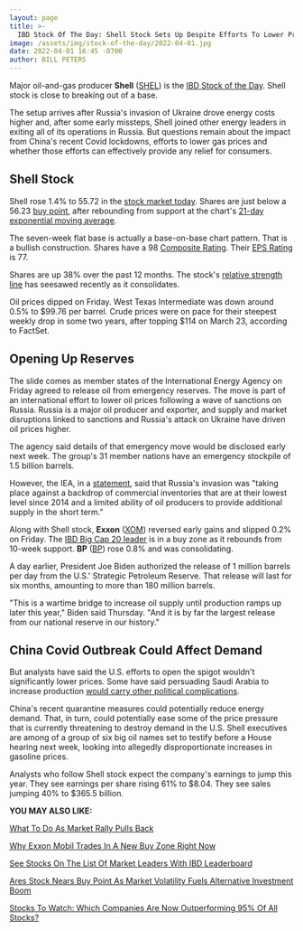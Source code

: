 ```yaml
---
layout: page
title: >-
  IBD Stock Of The Day: Shell Stock Sets Up Despite Efforts To Lower Prices
image: /assets/img/stock-of-the-day/2022-04-01.jpg
date: 2022-04-01 16:45 -0700
author: BILL PETERS
---
```







Major oil-and-gas producer **Shell** ([SHEL](https://research.investors.com/quote.aspx?symbol=SHEL)) is the [IBD Stock of the Day](https://www.investors.com/research/ibd-stock-of-the-day/). Shell stock is close to breaking out of a base.




The setup arrives after Russia's invasion of Ukraine drove energy costs higher and, after some early missteps, Shell joined other energy leaders in exiting all of its operations in Russia. But questions remain about the impact from China's recent Covid lockdowns, efforts to lower gas prices and whether those efforts can effectively provide any relief for consumers.


Shell Stock
-----------


Shell rose 1.4% to 55.72 in the [stock market today](https://investors.com/stock-market-today). Shares are just below a 56.23 [buy point](https://www.investors.com/how-to-invest/investors-corner/apple-stock-set-up-proper-buy-point-before-big-rally/), after rebounding from support at the chart's [21-day exponential moving average](https://www.investors.com/how-to-invest/investors-corner/what-is-the-21-day-exponential-moving-average/).


The seven-week flat base is actually a base-on-base chart pattern. That is a bullish construction. Shares have a 98 [Composite Rating](https://www.investors.com/how-to-invest/investors-corner/how-to-research-growth-stocks/). Their [EPS Rating](https://www.investors.com/how-to-invest/investors-corner/eps-rating-is-key-to-picking-great-stocks/) is 77.



Shares are up 38% over the past 12 months. The stock's [relative strength line](https://www.investors.com/how-to-invest/investors-corner/growth-stocks-breakout-specialty-tool-relative-strength-line/) has seesawed recently as it consolidates.


Oil prices dipped on Friday. West Texas Intermediate was down around 0.5% to $99.76 per barrel. Crude prices were on pace for their steepest weekly drop in some two years, after topping $114 on March 23, according to FactSet.


Opening Up Reserves
-------------------


The slide comes as member states of the International Energy Agency on Friday agreed to release oil from emergency reserves. The move is part of an international effort to lower oil prices following a wave of sanctions on Russia. Russia is a major oil producer and exporter, and supply and market disruptions linked to sanctions and Russia's attack on Ukraine have driven oil prices higher.


The agency said details of that emergency move would be disclosed early next week. The group's 31 member nations have an emergency stockpile of 1.5 billion barrels.


However, the IEA, in a [statement](https://www.iea.org/news/iea-member-countries-agree-to-new-emergency-oil-stock-release-in-response-to-market-turmoil), said that Russia's invasion was "taking place against a backdrop of commercial inventories that are at their lowest level since 2014 and a limited ability of oil producers to provide additional supply in the short term."


Along with Shell stock, **Exxon** ([XOM](https://research.investors.com/quote.aspx?symbol=XOM)) reversed early gains and slipped 0.2% on Friday. The [IBD Big Cap 20 leader](https://www.investors.com/stock-lists/ibd-big-cap-20/oil-stocks-in-big-cap-20-exxon-mobil-xom-stock-trades-in-buy-zone/) is in a buy zone as it rebounds from 10-week support. **BP** ([BP](https://research.investors.com/quote.aspx?symbol=BP)) rose 0.8% and was consolidating.


A day earlier, President Joe Biden authorized the release of 1 million barrels per day from the U.S.' Strategic Petroleum Reserve. That release will last for six months, amounting to more than 180 million barrels.


"This is a wartime bridge to increase oil supply until production ramps up later this year," Biden said Thursday. "And it is by far the largest release from our national reserve in our history."


China Covid Outbreak Could Affect Demand
----------------------------------------


But analysts have said the U.S. efforts to open the spigot wouldn't significantly lower prices. Some have said persuading Saudi Arabia to increase production [would carry other political complications](https://abcnews.go.com/Business/wireStory/analysis-oil-prices-ukraine-war-create-saudi-pivot-83810912).


China's recent quarantine measures could potentially reduce energy demand. That, in turn, could potentially ease some of the price pressure that is currently threatening to destroy demand in the U.S. Shell executives are among of a group of six big oil names set to testify before a House hearing next week, looking into allegedly disproportionate increases in gasoline prices.


Analysts who follow Shell stock expect the company's earnings to jump this year. They see earnings per share rising 61% to $8.04. They see sales jumping 40% to $365.5 billion.


**YOU MAY ALSO LIKE:**


[What To Do As Market Rally Pulls Back](https://www.investors.com/market-trend/stock-market-today/dow-jones-futures-what-to-do-as-market-rally-pulls-back-tesla-deliveries-due/)


[Why Exxon Mobil Trades In A New Buy Zone Right Now](https://www.investors.com/stock-lists/ibd-big-cap-20/oil-stocks-in-big-cap-20-exxon-mobil-xom-stock-trades-in-buy-zone/)


[See Stocks On The List Of Market Leaders With IBD Leaderboard](https://www.investors.com/product/leaderboard/?artProdLink=Leaderboard)


[Ares Stock Nears Buy Point As Market Volatility Fuels Alternative Investment Boom](https://www.investors.com/research/the-new-america/ares-stock-nears-buy-point-as-market-volatility-fuels-alternative-investment-boom/)


[Stocks To Watch: Which Companies Are Now Outperforming 95% Of All Stocks?](https://www.investors.com/ibd-data-stories/stocks-to-watch-companies-with-top-stock-ratings/)




